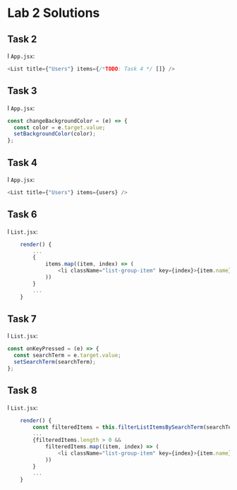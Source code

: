 # Lab 2 Solutions

## Task 2

I `App.jsx`:

```javascript
<List title={"Users"} items={/*TODO: Task 4 */ []} />
```

## Task 3

I `App.jsx`:

```javascript
const changeBackgroundColor = (e) => {
  const color = e.target.value;
  setBackgroundColor(color);
};
```

## Task 4

I `App.jsx`:

```javascript
<List title={"Users"} items={users} />
```

## Task 6

I `List.jsx`:

```javascript
    render() {
        ...
        {
            items.map((item, index) => (
                <li className="list-group-item" key={index}>{item.name}</li>
            ))
        }
        ...
    }
```

## Task 7

I `List.jsx`:

```javascript
const onKeyPressed = (e) => {
  const searchTerm = e.target.value;
  setSearchTerm(searchTerm);
};
```

## Task 8

I `List.jsx`:

```javascript
    render() {
        const filteredItems = this.filterListItemsBySearchTerm(searchTerm);
        ...
        {filteredItems.length > 0 &&
            filteredItems.map((item, index) => (
                <li className="list-group-item" key={index}>{item.name}</li>
            ))
        }
        ...
    }
```
